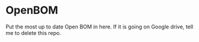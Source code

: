 # OpenBOM
Put the most up to date Open BOM in here. If it is going on Google drive, tell me to delete this repo.
